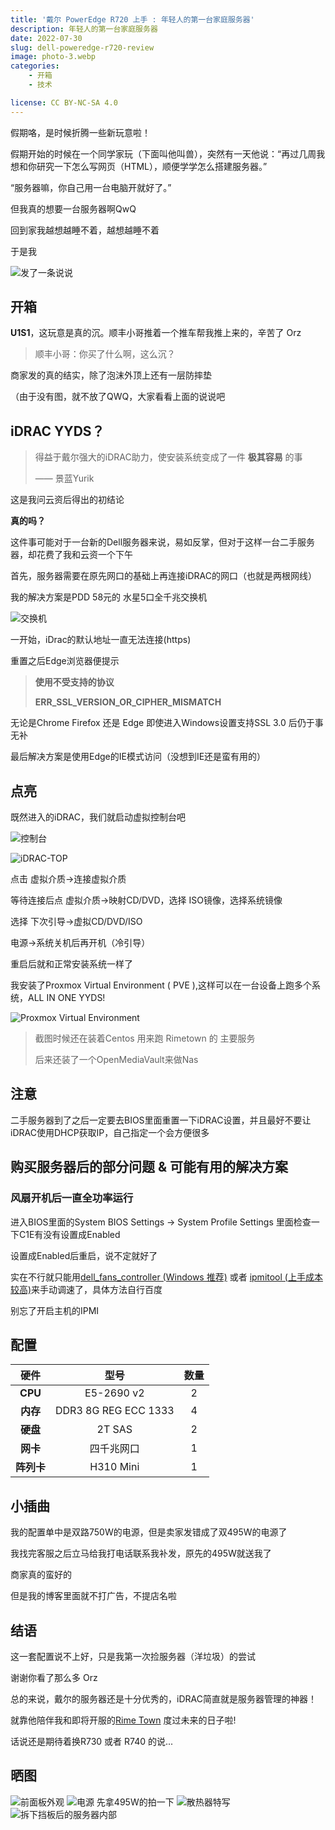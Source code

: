 ```yaml
---
title: '戴尔 PowerEdge R720 上手 : 年轻人的第一台家庭服务器'
description: 年轻人的第一台家庭服务器
date: 2022-07-30
slug: dell-poweredge-r720-review
image: photo-3.webp
categories:
    - 开箱
    - 技术

license: CC BY-NC-SA 4.0
---
```


假期咯，是时候折腾一些新玩意啦！

假期开始的时候在一个同学家玩（下面叫他叫兽），突然有一天他说：“再过几周我想和你研究一下怎么写网页（HTML），顺便学学怎么搭建服务器。”

“服务器嘛，你自己用一台电脑开就好了。”

但我真的想要一台服务器啊QwQ

回到家我越想越睡不着，越想越睡不着

于是我

![发了一条说说](Qzone.webp)


## 开箱

**U1S1**，这玩意是真的沉。顺丰小哥推着一个推车帮我推上来的，辛苦了 Orz

> 顺丰小哥：你买了什么啊，这么沉？

商家发的真的结实，除了泡沫外顶上还有一层防摔垫

（由于没有图，就不放了QWQ，大家看看上面的说说吧

## iDRAC YYDS？

> 得益于戴尔强大的iDRAC助力，使安装系统变成了一件 **极其容易** 的事
> 
> —— 景蓝Yurik

这是我问云资后得出的初结论

**真的吗？**

这件事可能对于一台新的Dell服务器来说，易如反掌，但对于这样一台二手服务器，却花费了我和云资一个下午

首先，服务器需要在原先网口的基础上再连接iDRAC的网口（也就是两根网线）

我的解决方案是PDD 58元的 水星5口全千兆交换机

![交换机](switch.webp)

一开始，iDrac的默认地址一直无法连接(https)

重置之后Edge浏览器便提示

>**使用不受支持的协议**
>
>**ERR_SSL_VERSION_OR_CIPHER_MISMATCH**

无论是Chrome Firefox 还是 Edge 即使进入Windows设置支持SSL 3.0 后仍于事无补

最后解决方案是使用Edge的IE模式访问（没想到IE还是蛮有用的）

## 点亮

既然进入的iDRAC，我们就启动虚拟控制台吧

![控制台](idrac-1.webp)

![iDRAC-TOP](idrac-3.webp)

点击 虚拟介质->连接虚拟介质

等待连接后点 虚拟介质->映射CD/DVD，选择 ISO镜像，选择系统镜像

选择 下次引导->虚拟CD/DVD/ISO

电源->系统关机后再开机（冷引导）

重启后就和正常安装系统一样了

我安装了Proxmox Virtual Environment ( PVE ),这样可以在一台设备上跑多个系统，ALL IN ONE YYDS!

![Proxmox Virtual Environment](PVE.webp)

> 截图时候还在装着Centos 用来跑 Rimetown 的 主要服务
> 
> 后来还装了一个OpenMediaVault来做Nas


## 注意

二手服务器到了之后一定要去BIOS里面重置一下iDRAC设置，并且最好不要让iDRAC使用DHCP获取IP，自己指定一个会方便很多

## 购买服务器后的部分问题 & 可能有用的解决方案

### 风扇开机后一直全功率运行

进入BIOS里面的System BIOS Settings -> System Profile Settings 里面检查一下C1E有没有设置成Enabled

设置成Enabled后重启，说不定就好了

实在不行就只能用[dell_fans_controller (Windows 推荐)](https://github.com/cw1997/dell_fans_controller) 或者 [ipmitool (上手成本较高)](https://github.com/ipmitool/ipmitool)来手动调速了，具体方法自行百度

别忘了开启主机的IPMI

## 配置
|  **硬件**  |       **型号**       | **数量** |
| :--------: | :------------------: | :------: |
|  **CPU**   |     E5\-2690 v2      |    2     |
|  **内存**  | DDR3 8G REG ECC 1333 |    4     |
|  **硬盘**  |        2T SAS        |    2     |
|  **网卡**  |      四千兆网口      |    1     |
| **阵列卡** |      H310 Mini       |    1     |

## 小插曲

我的配置单中是双路750W的电源，但是卖家发错成了双495W的电源了

我找完客服之后立马给我打电话联系我补发，原先的495W就送我了

商家真的蛮好的

但是我的博客里面就不打广告，不提店名啦

## 结语
这一套配置说不上好，只是我第一次捡服务器（洋垃圾）的尝试

谢谢你看了那么多 Orz

总的来说，戴尔的服务器还是十分优秀的，iDRAC简直就是服务器管理的神器！

就靠他陪伴我和即将开服的[Rime Town](https://rimetown.net) 度过未来的日子啦!

话说还是期待着换R730 或者 R740 的说...


## 晒图
![前面板外观](photo-1.webp)
![电源  先拿495W的拍一下](photo-2.webp)
![散热器特写](photo-3.webp)
![拆下挡板后的服务器内部](photo-4.webp)

